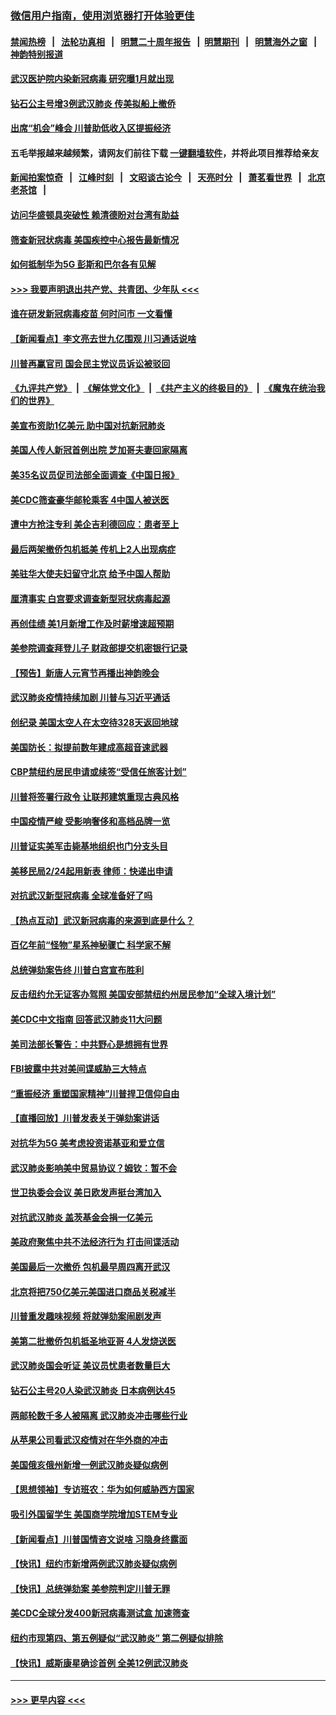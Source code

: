 ### [微信用户指南，使用浏览器打开体验更佳](https://github.com/gfw-breaker/banned-news1/blob/master/indexes/wechat-guide.md?t=0)
#### [禁闻热榜](热点新闻.md?t=0)  &nbsp;&nbsp;|&nbsp;&nbsp; [法轮功真相](https://github.com/gfw-breaker/truth/blob/master/README.md?t=0) &nbsp;&nbsp;|&nbsp;&nbsp; [明慧二十周年报告](https://github.com/gfw-breaker/mh-reports/blob/master/README.md?t=0) &nbsp;&nbsp;|&nbsp;&nbsp;[明慧期刊](https://github.com/gfw-breaker/mh-qikan) &nbsp;&nbsp;|&nbsp;&nbsp; [明慧海外之窗](https://github.com/gfw-breaker/mh-news/blob/master/README.md?t=0) &nbsp;&nbsp;|&nbsp;&nbsp; [神韵特别报道](https://github.com/gfw-breaker/mh-news/blob/master/shenyun.md?t=0)
#### [武汉医护院内染新冠病毒 研究曝1月就出现](../pages/nsc412/n11852928.md?t=02081455) 
#### [钻石公主号增3例武汉肺炎 传美拟船上撤侨](../pages/nsc412/n11853240.md?t=02081455) 
#### [出席“机会”峰会 川普助低收入区提振经济](../pages/nsc412/n11853232.md?t=02081455) 
#### 五毛举报越来越频繁，请网友们前往下载 [一键翻墙软件](https://github.com/gfw-breaker/ssr-accounts)，并将此项目推荐给亲友
#### [新闻拍案惊奇](https://github.com/gfw-breaker/banned-news1/blob/master/pages/link4.md) &nbsp;&nbsp;|&nbsp;&nbsp; [江峰时刻](https://github.com/gfw-breaker/banned-news1/blob/master/pages/link4.md) &nbsp;&nbsp;|&nbsp;&nbsp; [文昭谈古论今](https://github.com/gfw-breaker/banned-news1/blob/master/pages/link4.md) &nbsp;&nbsp;|&nbsp;&nbsp; [天亮时分](https://github.com/gfw-breaker/banned-news1/blob/master/pages/link4.md) &nbsp;&nbsp;|&nbsp;&nbsp; [萧茗看世界](https://github.com/gfw-breaker/banned-news1/blob/master/pages/link4.md) &nbsp;&nbsp;|&nbsp;&nbsp; [北京老茶馆](https://github.com/gfw-breaker/banned-news1/blob/master/pages/link4.md) &nbsp;&nbsp;|&nbsp;&nbsp; 
#### [访问华盛顿具突破性 赖清德盼对台湾有助益](../pages/nsc412/n11853129.md?t=02081455) 
#### [筛查新冠状病毒 美国疾控中心报告最新情况](../pages/nsc412/n11853070.md?t=02081455) 
#### [如何抵制华为5G 彭斯和巴尔各有见解](../pages/nsc412/n11852535.md?t=02081455) 
#### [>>> 我要声明退出共产党、共青团、少年队 <<<](https://github.com/begood0513/goodnews/blob/master/quit/letter.md) 
#### [谁在研发新冠病毒疫苗 何时问市 一文看懂](../pages/nsc412/n11852840.md?t=02081455) 
#### [【新闻看点】李文亮去世九亿围观 川习通话说啥](../pages/nsc412/n11852360.md?t=02081455) 
#### [川普再赢官司 国会民主党议员诉讼被驳回](../pages/nsc412/n11852287.md?t=02081455) 
#### [《九评共产党》](https://github.com/begood0513/9ping.md/blob/master/README.md) &nbsp;|&nbsp; [《解体党文化》](../../../../jtdwh.md/blob/master/README.md)  &nbsp;|&nbsp; [《共产主义的终极目的》](../../../../gczydzjmd.md/blob/master/README.md) &nbsp;|&nbsp; [《魔鬼在统治我们的世界》](../../../../mgztzwmdsj.md/blob/master/README.md) 
#### [美宣布资助1亿美元 助中国对抗新冠肺炎](../pages/nsc412/n11852531.md?t=02081455) 
#### [美国人传人新冠首例出院 芝加哥夫妻回家隔离](../pages/nsc412/n11852452.md?t=02081455) 
#### [美35名议员促司法部全面调查《中国日报》](../pages/nsc412/n11852435.md?t=02081455) 
#### [美CDC筛查豪华邮轮乘客 4中国人被送医](../pages/nsc412/n11852085.md?t=02081455) 
#### [遭中方抢注专利 美企吉利德回应：患者至上](../pages/nsc412/n11852037.md?t=02081455) 
#### [最后两架撤侨包机抵美 传机上2人出现病症](../pages/nsc412/n11852173.md?t=02081455) 
#### [美驻华大使夫妇留守北京 给予中国人帮助](../pages/nsc412/n11852165.md?t=02081455) 
#### [厘清事实 白宫要求调查新型冠状病毒起源](../pages/nsc412/n11852106.md?t=02081455) 
#### [再创佳绩 美1月新增工作及时薪增速超预期](../pages/nsc412/n11852174.md?t=02081455) 
#### [美参院调查拜登儿子 财政部提交机密银行记录](../pages/nsc412/n11851808.md?t=02081455) 
#### [【预告】新唐人元宵节再播出神韵晚会](../pages/nsc412/n11843192.md?t=02081455) 
#### [武汉肺炎疫情持续加剧 川普与习近平通话](../pages/nsc412/n11851613.md?t=02081455) 
#### [创纪录 美国太空人在太空待328天返回地球](../pages/nsc412/n11851266.md?t=02081455) 
#### [美国防长：拟提前数年建成高超音速武器](../pages/nsc412/n11850959.md?t=02081455) 
#### [CBP禁纽约居民申请或续签“受信任旅客计划”](../pages/nsc412/n11850857.md?t=02081455) 
#### [川普将签署行政令 让联邦建筑重现古典风格](../pages/nsc412/n11850654.md?t=02081455) 
#### [中国疫情严峻 受影响奢侈和高档品牌一览](../pages/nsc412/n11850319.md?t=02081455) 
#### [川普证实美军击毙基地组织也门分支头目](../pages/nsc412/n11850383.md?t=02081455) 
#### [美移民局2/24起用新表 律师：快递出申请](../pages/nsc412/n11848220.md?t=02081455) 
#### [对抗武汉新型冠病毒 全球准备好了吗](../pages/nsc412/n11850142.md?t=02081455) 
#### [【热点互动】武汉新冠病毒的来源到底是什么？](../pages/nsc412/n11849749.md?t=02081455) 
#### [百亿年前“怪物”星系神秘骤亡 科学家不解](../pages/nsc412/n11849863.md?t=02081455) 
#### [总统弹劾案告终 川普白宫宣布胜利](../pages/nsc412/n11849985.md?t=02081455) 
#### [反击纽约允无证客办驾照  美国安部禁纽约州居民参加“全球入境计划”](../pages/nsc412/n11849828.md?t=02081455) 
#### [美CDC中文指南 回答武汉肺炎11大问题](../pages/nsc412/n11849703.md?t=02081455) 
#### [美司法部长警告：中共野心是想拥有世界](../pages/nsc412/n11849769.md?t=02081455) 
#### [FBI披露中共对美间谍威胁三大特点](../pages/nsc412/n11849700.md?t=02081455) 
#### [“重振经济 重塑国家精神”川普捍卫信仰自由](../pages/nsc412/n11849641.md?t=02081455) 
#### [【直播回放】川普发表关于弹劾案讲话](../pages/nsc412/n11849472.md?t=02081455) 
#### [对抗华为5G 美考虑投资诺基亚和爱立信](../pages/nsc412/n11849510.md?t=02081455) 
#### [武汉肺炎影响美中贸易协议？姆钦：暂不会](../pages/nsc412/n11849497.md?t=02081455) 
#### [世卫执委会会议 美日欧发声挺台湾加入](../pages/nsc412/n11849433.md?t=02081455) 
#### [对抗武汉肺炎 盖茨基金会捐一亿美元](../pages/nsc412/n11848953.md?t=02081455) 
#### [美政府聚焦中共不法经济行为 打击间谍活动](../pages/nsc412/n11849322.md?t=02081455) 
#### [美国最后一次撤侨 包机最早周四离开武汉](../pages/nsc412/n11849395.md?t=02081455) 
#### [北京将把750亿美元美国进口商品关税减半](../pages/nsc412/n11848896.md?t=02081455) 
#### [川普重发趣味视频 将就弹劾案闹剧发声](../pages/nsc412/n11848715.md?t=02081455) 
#### [美第二批撤侨包机抵圣地亚哥 4人发烧送医](../pages/nsc412/n11847923.md?t=02081455) 
#### [武汉肺炎国会听证 美议员忧患者数量巨大](../pages/nsc412/n11844851.md?t=02081455) 
#### [钻石公主号20人染武汉肺炎 日本病例达45](../pages/nsc412/n11847823.md?t=02081455) 
#### [两邮轮数千多人被隔离 武汉肺炎冲击哪些行业](../pages/nsc412/n11847456.md?t=02081455) 
#### [从苹果公司看武汉疫情对在华外商的冲击](../pages/nsc412/n11847586.md?t=02081455) 
#### [美国俄亥俄州新增一例武汉肺炎疑似病例](../pages/nsc412/n11847714.md?t=02081455) 
#### [【思想领袖】专访班农：华为如何威胁西方国家](../pages/nsc412/n11847306.md?t=02081455) 
#### [吸引外国留学生 美国商学院增加STEM专业](../pages/nsc412/n11847417.md?t=02081455) 
#### [【新闻看点】川普国情咨文说啥 习隐身终露面](../pages/nsc412/n11847016.md?t=02081455) 
#### [【快讯】纽约市新增两例武汉肺炎疑似病例](../pages/nsc412/n11847250.md?t=02081455) 
#### [【快讯】总统弹劾案 美参院判定川普无罪](../pages/nsc412/n11847316.md?t=02081455) 
#### [美CDC全球分发400新冠病毒测试盒 加速筛查](../pages/nsc412/n11847260.md?t=02081455) 
#### [纽约市现第四、第五例疑似“武汉肺炎”   第二例疑似排除](../pages/nsc412/n11847332.md?t=02081455) 
#### [【快讯】威斯康星确诊首例 全美12例武汉肺炎](../pages/nsc412/n11847162.md?t=02081455) 

----
#### [ >>> 更早内容 <<< ](../indexes/nsc412-earlier.md)

